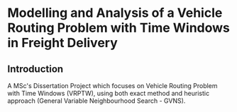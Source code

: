 # Modelling and Analysis of a Vehicle Routing Problem with Time Windows in Freight Delivery

## Introduction
A MSc's Dissertation Project which focuses on Vehicle Routing Problem with Time Windows (VRPTW), using both exact method and heuristic approach (General Variable Neighbourhood Search - GVNS).
